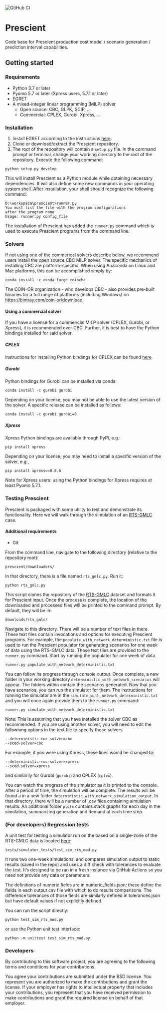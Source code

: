 ![GitHub CI](https://github.com/grid-parity-exchange/Prescient/workflows/GitHub%20CI/badge.svg?event=schedule)

# Prescient
Code base for Prescient production cost model / scenario generation / prediction interval capabilities.

## Getting started

### Requirements
* Python 3.7 or later
* Pyomo 5.7 or later (Xpress users, 5.7.1 or later)
* EGRET
* A mixed-integer linear programming (MILP) solver
  * Open source: CBC, GLPK, SCIP, ...
  * Commercial: CPLEX, Gurobi, Xpress, ...

### Installation
1. Install EGRET according to the instructions [here](https://github.com/grid-parity-exchange/Egret/blob/master/README.md).
2. Clone or download/extract the Prescient repository.
3. The root of the repository will contain a `setup.py` file. In the command prompt or terminal, change your working directory to the root of the repository. Execute the following command:
```
python setup.py develop
```
This will install Prescient as a Python module while obtaining necessary dependencies. It will also define some new commands in your operating system shell. After installation, your shell should recognize the following command:

```
D:\workspace\prescient>runner.py
You must list the file with the program configurations
after the program name
Usage: runner.py config_file
```

The installation of Prescient has added the `runner.py` command which is used to execute Prescient programs from the command line.

### Solvers
If not using one of the commerical solvers describe below, we recommend users install the open source CBC MILP solver. The specific mechanics of installing CBC are platform-specific. When using Anaconda on Linux and Mac platforms, this can be accomplished simply by:

```
conda install -c conda-forge coincbc
```

The COIN-OR organization - who develops CBC - also provides pre-built binaries for a full range of platforms (including Windows) on https://bintray.com/coin-or/download.


#### Using a commercial solver
If you have a license for a commericial MILP solver (CPLEX, Gurobi, or Xpress), it is recommended over CBC. Further, it is best to have the Python bindings installed for said solver. 

##### CPLEX
Instructions for installing Python bindings for CPLEX can be found [here](https://www.ibm.com/support/knowledgecenter/en/SSSA5P_12.8.0/ilog.odms.cplex.help/CPLEX/GettingStarted/topics/set_up/Python_setup.html).


##### Gurobi
Python bindings for Gurobi can be installed via conda:
```
conda install -c gurobi gurobi
```
Depending on your license, you may not be able to use the latest version of the solver.
A specific release can be installed as follows:
```
conda install -c gurobi gurobi=8
```

##### Xpress
Xpress Python bindings are available through PyPI, e.g.:
```
pip install xpress
```
Depending on your license, you may need to install a specific version of the solver, e.g.,
```
pip install xpress==8.8.6
```
Note for Xpress users: using the Python bindings for Xpress requires at least Pyomo 5.7.1.


### Testing Prescient
Prescient is packaged with some utility to test and demonstrate its functionality. Here we will walk through the simulation of an [RTS-GMLC](https://github.com/GridMod/RTS-GMLC) case.

#### Additional requirements
* Git

From the command line, navigate to the following directory (relative to the repository root):

```
prescient/downloaders/
```

In that directory, there is a file named `rts_gmlc.py`. Run it:

```
python rts_gmlc.py
```

This script clones the repository of the [RTS-GMLC](https://github.com/GridMod/RTS-GMLC) dataset and formats it for Prescient input. Once the process is complete, the location of the downloaded and processed files will be printed to the command prompt. By default, they will be in:

```
downloads/rts_gmlc/
```

Navigate to this directory. There will be a number of text files in there. These text files contain invocations and options for executing Prescient programs. For example, the `populate_with_network_deterministic.txt` file is used to run the Prescient populator for generating scenarios for one week of data using the RTS-GMLC data. These text files are provided to the `runner.py` command. Start by running the populator for one week of data.

```
runner.py populate_with_network_deterministic.txt
```

You can follow its progress through console output. Once complete, a new folder in your working directory `deterministic_with_network_scenarios` will appear. The folders within contain the scenarios generated. Now that you have scenarios, you can run the simulator for them. The instructions for running the simulator are in the `simulate_with_network_deterministic.txt` and you will once again provide them to the `runner.py` command:

```
runner.py simulate_with_network_deterministic.txt
```

Note: This is assuming that you have installed the solver CBC as recommended. If you are using another solver, you will need to edit the followiong options in the text file to specify those solvers:

```
--deterministic-ruc-solver=cbc
--sced-solver=cbc
```

For example, if you were using Xpress, these lines would be changed to:
```
--deterministic-ruc-solver=xpress
--sced-solver=xpress
```
and similarily for Gurobi (`gurobi`) and CPLEX (`cplex`).

You can watch the progress of the simulator as it is printed to the console. After a period of time, the simulation will be complete. The results will be found a in a new folder `deterministic_with_network_simulation_output`. In that directory, there will be a number of .csv files containing simulation results. An additional folder `plots` contains stack graphs for each day in the simulation, summarizing generation and demand at each time step.

### (For developers) Regression tests
A unit test for testing a simulator run on the based on a single-zone of the RTS-GMLC data is located [here](https://github.com/grid-parity-exchange/prescient/blob/master/tests/simulator_tests/test_sim_rts_mod.py):

```
tests/simulator_tests/test_sim_rts_mod.py
```
It runs two one-week simulations, and compares simulation output to static results (saved in the repo) and uses a diff check with tolerances to evaluate the test. It’s designed to be ran in a fresh instance via GitHub Actions so you need not provide any data or parameters.

The definitions of numeric fields are in numeric_fields.json; these define the fields in each output csv file with which to do results comparisons. The difference tolerances of those fields are similarly defined in tolerances.json but have default values if not explicitly defined.

You can run the script directly:

```
python test_sim_rts_mod.py
```

or use the Python unit test interface:

```
python -m unittest test_sim_rts_mod.py
```

### Developers

By contributing to this software project, you are agreeing to the following terms and conditions for your contributions:

You agree your contributions are submitted under the BSD license.
You represent you are authorized to make the contributions and grant the license. If your employer has rights to intellectual property that includes your contributions, you represent that you have received permission to make contributions and grant the required license on behalf of that employer.
